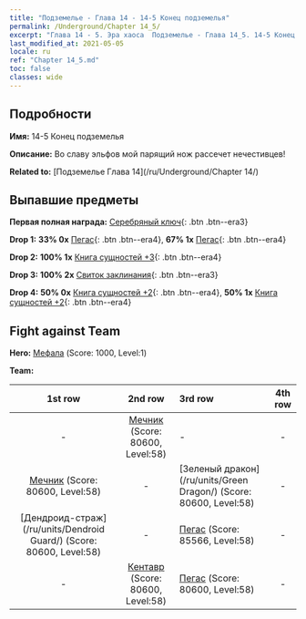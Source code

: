 ```yaml
---
title: "Подземелье - Глава 14 - 14-5 Конец подземелья"
permalink: /Underground/Chapter 14_5/
excerpt: "Глава 14 - 5. Эра хаоса  Подземелье - Глава 14_5. 14-5 Конец подземелья"
last_modified_at: 2021-05-05
locale: ru
ref: "Chapter 14_5.md"
toc: false
classes: wide
---
```


## Подробности

 **Имя:** 14-5 Конец подземелья

 **Описание:** Во славу эльфов мой парящий нож рассечет нечестивцев!

 **Related to:** [Подземелье Глава 14](/ru/Underground/Chapter 14/)

## Выпавшие предметы

 **Первая полная награда:** [Серебряный ключ](/ItemsRU/con_693/){: .btn .btn--era3}

 **Drop 1:** **33% 0x** [Пегас](/ItemsRU/unt_202/){: .btn .btn--era4}, **67% 1x** [Пегас](/ItemsRU/unt_202/){: .btn .btn--era4}

 **Drop 2:** **100% 1x** [Книга сущностей +3](/ItemsRU/mat_60/){: .btn .btn--era4}

 **Drop 3:** **100% 2x** [Свиток заклинания](/ItemsRU/con_694/){: .btn .btn--era3}

 **Drop 4:** **50% 0x** [Книга сущностей +2](/ItemsRU/mat_53/){: .btn .btn--era4}, **50% 1x** [Книга сущностей +2](/ItemsRU/mat_53/){: .btn .btn--era4}


## Fight against Team
 **Hero:** [Мефала](/ru/heroes/Mephala/) (Score: 1000, Level:1)

 **Team:**


  | 1st row | 2nd row | 3rd row | 4th row |
  |:----:|:----:|:----|:----:|
  | - | [Мечник](/ru/units/Swordsman/) (Score: 80600, Level:58)  | - | - |
  | [Мечник](/ru/units/Swordsman/) (Score: 80600, Level:58)  | - | [Зеленый дракон](/ru/units/Green Dragon/) (Score: 80600, Level:58)  | - |
  | [Дендроид-страж](/ru/units/Dendroid Guard/) (Score: 80600, Level:58)  | - | [Пегас](/ru/units/Pegasus/) (Score: 85566, Level:58)  | - |
  | - | [Кентавр](/ru/units/Centaur/) (Score: 80600, Level:58)  | [Пегас](/ru/units/Pegasus/) (Score: 80600, Level:58)  | - |


